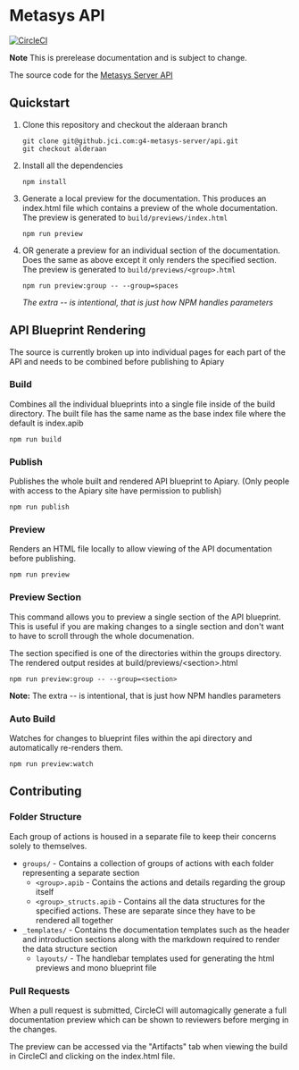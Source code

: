 # Metasys API

[![CircleCI](https://circleci.com/gh/metasys-server/api-docs.svg?style=svg)](https://circleci.com/gh/metasys-server/api-docs)

<!-- cSpell:ignore apiaryio -->

**Note** This is prerelease documentation and is subject to change.

The source code for the [Metasys Server API](https://metasys-server.github.io/api-docs)

## Quickstart

1. Clone this repository and checkout the alderaan branch

    ```shell
    git clone git@github.jci.com:g4-metasys-server/api.git
    git checkout alderaan
    ```

2. Install all the dependencies

    ```shell
    npm install
    ```

3. Generate a local preview for the documentation. This produces an index.html file which contains a preview of the whole documentation. The preview is generated to `build/previews/index.html`

    ```shell
    npm run preview
    ```

4. OR generate a preview for an individual section of the documentation. Does the same as above except it only renders the specified section. The preview is generated to `build/previews/<group>.html`

    ```shell
    npm run preview:group -- --group=spaces
    ```

    _The extra -- is intentional, that is just how NPM handles parameters_

## API Blueprint Rendering

The source is currently broken up into individual pages for each part of the API and needs to be combined before publishing to Apiary

### Build

Combines all the individual blueprints into a single file inside of the build directory. The built file has the same name as the base index file where the default is index.apib

```shell
npm run build
```

### Publish

Publishes the whole built and rendered API blueprint to Apiary. (Only people with access to the Apiary site have permission to publish)

```shell
npm run publish
```

### Preview

Renders an HTML file locally to allow viewing of the API documentation before publishing.

```shell
npm run preview
```

### Preview Section

This command allows you to preview a single section of the API blueprint. This is useful if you are making changes to a single section and don't want to have to scroll through the whole documenation.

The section specified is one of the directories within the groups directory. The rendered output resides at build/previews/<section&gt;.html

```shell
npm run preview:group -- --group=<section>
```

**Note:** The extra -- is intentional, that is just how NPM handles parameters

### Auto Build

Watches for changes to blueprint files within the api directory and automatically re-renders them.

```shell
npm run preview:watch
```

## Contributing

### Folder Structure

Each group of actions is housed in a separate file to keep their concerns solely to themselves.

* `groups/` - Contains a collection of groups of actions with each folder representing a separate section
    * `<group>.apib` - Contains the actions and details regarding the group itself
    * `<group>_structs.apib` - Contains all the data structures for the specified actions. These are separate since they have to be rendered all together
* `_templates/` - Contains the documentation templates such as the header and introduction sections along with the markdown required to render the data structure section
    * `layouts/` - The handlebar templates used for generating the html previews and mono blueprint file

### Pull Requests

When a pull request is submitted, CircleCI will automagically generate a full documentation preview which can be shown to reviewers before merging in the changes.

The preview can be accessed via the "Artifacts" tab when viewing the build in CircleCI and clicking on the index.html file.
